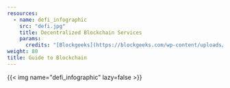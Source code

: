 ```yaml
---
resources:
  - name: defi_infographic
    src: "defi.jpg"
    title: Decentralized Blockchain Services
    params:
      credits: "[Blockgeeks](https://blockgeeks.com/wp-content/uploads/2019/05/web3.0blockchainbusiness.jpg)"
weight: 80
title: Guide to Blockchain
---
```


{{< img name="defi_infographic" lazy=false >}}
